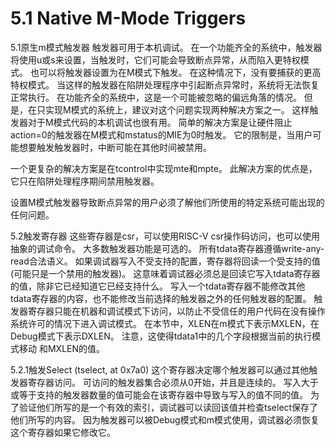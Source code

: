 # 5.1 Native M-Mode Triggers

5.1原生m模式触发器
触发器可用于本机调试。
在一个功能齐全的系统中，触发器将使用u或s来设置，当触发时，它们可能会导致断点异常，从而陷入更特权模式。
也可以将触发器设置为在M模式下触发。
在这种情况下，没有要捕获的更高特权模式。
当这样的触发器在陷阱处理程序中引起断点异常时，系统将无法恢复正常执行。
在功能齐全的系统中，这是一个可能被忽略的偏远角落的情况。
但是，在只实现M模式的系统上，建议对这个问题实现两种解决方案之一。
这样触发器对于M模式代码的本机调试也很有用。
简单的解决方案是让硬件阻止action=0的触发器在M模式和mstatus的MIE为0时触发。
它的限制是，当用户可能想要触发触发器时，中断可能在其他时间被禁用。


一个更复杂的解决方案是在tcontrol中实现mte和mpte。
此解决方案的优点是，它只在陷阱处理程序期间禁用触发器。

设置M模式触发器导致断点异常的用户必须了解他们所使用的特定系统可能出现的任何问题。

5.2触发寄存器
这些寄存器是csr，可以使用RISC-V csr操作码访问，也可以使用抽象的调试命令。
大多数触发器功能是可选的。
所有tdata寄存器遵循write-any-read合法语义。
如果调试器写入不受支持的配置，寄存器将回读一个受支持的值(可能只是一个禁用的触发器)。
这意味着调试器必须总是回读它写入tdata寄存器的值，除非它已经知道它已经支持什么。
写入一个tdata寄存器不能修改其他tdata寄存器的内容，也不能修改当前选择的触发器之外的任何触发器的配置。
触发器寄存器只能在机器和调试模式下访问，以防止不受信任的用户代码在没有操作系统许可的情况下进入调试模式。
在本节中，XLEN在m模式下表示MXLEN，在Debug模式下表示DXLEN。
注意，这使得tdata1中的几个字段根据当前的执行模式移动
和MXLEN的值。

5.2.1触发Select (tselect, at 0x7a0)
这个寄存器决定哪个触发器可以通过其他触发器寄存器访问。
可访问的触发器集合必须从0开始，并且是连续的。
写入大于或等于支持的触发器数量的值可能会在该寄存器中导致与写入的值不同的值。
为了验证他们所写的是一个有效的索引，调试器可以读回该值并检查tselect保存了他们所写的内容。
因为触发器可以被Debug模式和m模式使用，调试器必须恢复这个寄存器如果它修改它。
